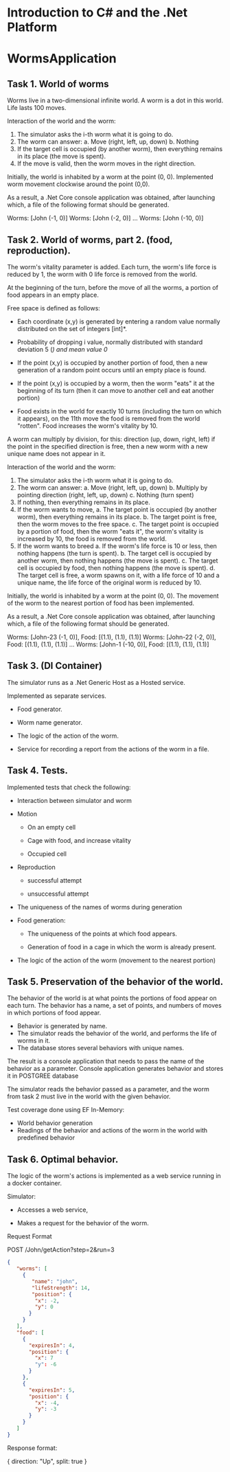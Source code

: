# Introduction to C# and the .Net Platform
# WormsApplication

## Task 1. World of worms

Worms live in a two-dimensional infinite world. A worm is a dot in this world. Life lasts 100 moves.

Interaction of the world and the worm:
1. The simulator asks the i-th worm what it is going to do.
2. The worm can answer:
a. Move (right, left, up, down)
b. Nothing
3. If the target cell is occupied (by another worm), then everything remains in its place (the move is spent).
4. If the move is valid, then the worm moves in the right direction.

Initially, the world is inhabited by a worm at the point (0, 0). Implemented worm movement clockwise around the point (0,0).

As a result, a .Net Core console application was obtained, after launching which, a file of the following format should be generated.

Worms: [John (-1, 0)]
Worms: [John (-2, 0)]
…
Worms: [John (-10, 0)] 

## Task 2. World of worms, part 2. (food, reproduction).

The worm's vitality parameter is added. Each turn, the worm's life force is reduced by 1, the worm with 0 life force is removed from the world.

At the beginning of the turn, before the move of all the worms, a portion of food appears in an empty place.

Free space is defined as follows:

* Each coordinate (x,y) is generated by entering a random value normally distributed on the set of integers [int]*.

* Probability of dropping i value, normally distributed with standard deviation 5 (*) and mean value 0*

* If the point (x,y) is occupied by another portion of food, then a new generation of a random point occurs until an empty place is found.

* If the point (x,y) is occupied by a worm, then the worm "eats" it at the beginning of its turn (then it can move to another cell and eat another portion)

* Food exists in the world for exactly 10 turns (including the turn on which it appears), on the 11th move the food is removed from the world "rotten". Food increases the worm's vitality by 10.

A worm can multiply by division, for this:
direction (up, down, right, left)
if the point in the specified direction is free, then a new worm with a new unique name does not appear in it.

Interaction of the world and the worm:
1. The simulator asks the i-th worm what it is going to do.
2. The worm can answer:
a. Move (right, left, up, down)
b. Multiply by pointing direction (right, left, up, down)
c. Nothing (turn spent)
3. If nothing, then everything remains in its place.
4. If the worm wants to move,
a. The target point is occupied (by another worm), then everything remains in its place.
b. The target point is free, then the worm moves to the free space.
c. The target point is occupied by a portion of food, then the worm "eats it", the worm's vitality is increased by 10, the food is removed from the world.
5. If the worm wants to breed
a. If the worm's life force is 10 or less, then nothing happens (the turn is spent).
b. The target cell is occupied by another worm, then nothing happens (the move is spent).
c. The target cell is occupied by food, then nothing happens (the move is spent).
d. The target cell is free, a worm spawns on it, with a life force of 10 and a unique name, the life force of the original worm is reduced by 10.

Initially, the world is inhabited by a worm at the point (0, 0). The movement of the worm to the nearest portion of food has been implemented.

As a result, a .Net Core console application was obtained, after launching which, a file of the following format should be generated.

Worms: [John-23 (-1, 0)], Food: [(1.1), (1.1), (1.1)]
Worms: [John-22 (-2, 0)], Food: [(1.1), (1.1), (1.1)]
…
Worms: [John-1 (-10, 0)], Food: [(1.1), (1.1), (1.1)] 

## Task 3. (DI Container)

The simulator runs as a .Net Generic Host as a Hosted service.

Implemented as separate services.
* Food generator.

* Worm name generator.

* The logic of the action of the worm.

* Service for recording a report from the actions of the worm in a file.


## Task 4. Tests.
Implemented tests that check the following:
* Interaction between simulator and worm

* Motion
     * On an empty cell

     * Cage with food, and increase vitality

     * Occupied cell

* Reproduction

     * successful attempt

     * unsuccessful attempt

* The uniqueness of the names of worms during generation

* Food generation:

     * The uniqueness of the points at which food appears.

     * Generation of food in a cage in which the worm is already present.

* The logic of the action of the worm (movement to the nearest portion) 

## Task 5. Preservation of the behavior of the world.
The behavior of the world is at what points the portions of food appear on each turn. The behavior has a name, a set of points, and numbers of moves in which portions of food appear.

* Behavior is generated by name.
* The simulator reads the behavior of the world, and performs the life of worms in it.
* The database stores several behaviors with unique names.

The result is a console application that needs to pass the name of the behavior as a parameter. Console application generates behavior and stores it in POSTGREE database

The simulator reads the behavior passed as a parameter, and the worm from task 2 must live in the world with the given behavior.

Test coverage done using EF In-Memory:
* World behavior generation
* Readings of the behavior and actions of the worm in the world with predefined behavior

## Task 6. Optimal behavior.

The logic of the worm's actions is implemented as a web service running in a docker container.

Simulator:

* Accesses a web service,

* Makes a request for the behavior of the worm.

Request Format

POST /John/getAction?step=2&run=3
```json
{
   "worms": [
     {
        "name": "john",
        "lifeStrength": 14,
        "position": {
         "x": -2,
         "y": 0
       }
     }
   ],
   "food": [
     {
       "expiresIn": 4,
       "position": {
         "x": 7
         "y": -6
       }
     },
     {
       "expiresIn": 5,
       "position": {
         "x": -4,
         "y": -3
       }
     }
   ]
}
```
Response format:

{ direction: "Up", split: true }
